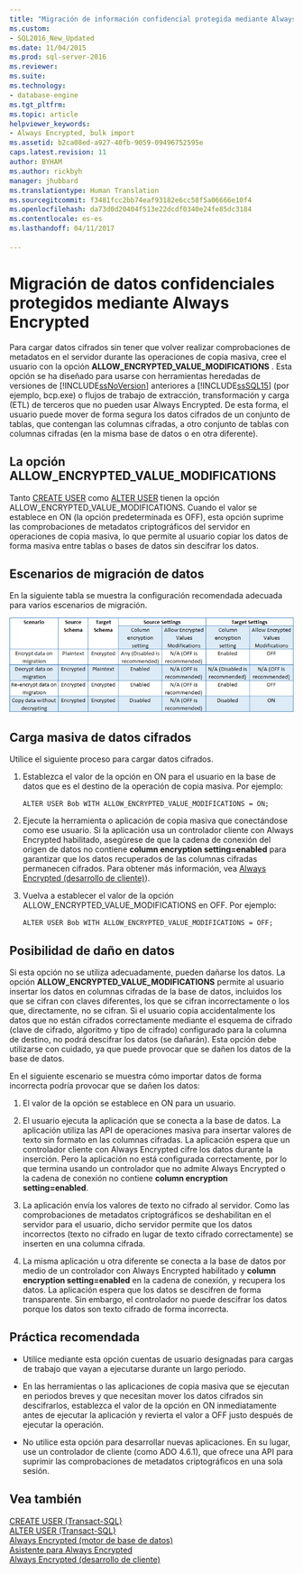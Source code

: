 ```yaml
---
title: "Migración de información confidencial protegida mediante Always Encrypted | Microsoft Docs"
ms.custom:
- SQL2016_New_Updated
ms.date: 11/04/2015
ms.prod: sql-server-2016
ms.reviewer: 
ms.suite: 
ms.technology:
- database-engine
ms.tgt_pltfrm: 
ms.topic: article
helpviewer_keywords:
- Always Encrypted, bulk import
ms.assetid: b2ca08ed-a927-40fb-9059-09496752595e
caps.latest.revision: 11
author: BYHAM
ms.author: rickbyh
manager: jhubbard
ms.translationtype: Human Translation
ms.sourcegitcommit: f3481fcc2bb74eaf93182e6cc58f5a06666e10f4
ms.openlocfilehash: da73d0d20404f513e22dcdf0340e24fe85dc3184
ms.contentlocale: es-es
ms.lasthandoff: 04/11/2017

---
```

# <a name="migrate-sensitive-data-protected-by-always-encrypted"></a>Migración de datos confidenciales protegidos mediante Always Encrypted
  Para cargar datos cifrados sin tener que volver realizar comprobaciones de metadatos en el servidor durante las operaciones de copia masiva, cree el usuario con la opción **ALLOW_ENCRYPTED_VALUE_MODIFICATIONS** . Esta opción se ha diseñado para usarse con herramientas heredadas de versiones de [!INCLUDE[ssNoVersion](../../../includes/ssnoversion-md.md)] anteriores a [!INCLUDE[ssSQL15](../../../includes/sssql15-md.md)] (por ejemplo, bcp.exe) o flujos de trabajo de extracción, transformación y carga (ETL) de terceros que no pueden usar Always Encrypted. De esta forma, el usuario puede mover de forma segura los datos cifrados de un conjunto de tablas, que contengan las columnas cifradas, a otro conjunto de tablas con columnas cifradas (en la misma base de datos o en otra diferente).  
  
## <a name="the-allowencryptedvaluemodifications-option"></a>La opción ALLOW_ENCRYPTED_VALUE_MODIFICATIONS  
 Tanto [CREATE USER](https://msdn.microsoft.com/library/ms173463.aspx) como [ALTER USER](https://msdn.microsoft.com/library/ms176060.aspx) tienen la opción ALLOW_ENCRYPTED_VALUE_MODIFICATIONS. Cuando el valor se establece en ON (la opción predeterminada es OFF), esta opción suprime las comprobaciones de metadatos criptográficos del servidor en operaciones de copia masiva, lo que permite al usuario copiar los datos de forma masiva entre tablas o bases de datos sin descifrar los datos.  
  
## <a name="data-migration-scenarios"></a>Escenarios de migración de datos  
 En la siguiente tabla se muestra la configuración recomendada adecuada para varios escenarios de migración.  
  
 ![Migración de Always Encrypted](../../../relational-databases/security/encryption/media/always-encrypted-migration.PNG "Migración de Always Encrypted")  
  
## <a name="bulk-loading-of-encrypted-data"></a>Carga masiva de datos cifrados  
 Utilice el siguiente proceso para cargar datos cifrados.  
  
1.  Establezca el valor de la opción en ON para el usuario en la base de datos que es el destino de la operación de copia masiva. Por ejemplo:  
  
    ```  
    ALTER USER Bob WITH ALLOW_ENCRYPTED_VALUE_MODIFICATIONS = ON;  
    ```  
  
2.  Ejecute la herramienta o aplicación de copia masiva que conectándose como ese usuario. Si la aplicación usa un controlador cliente con Always Encrypted habilitado, asegúrese de que la cadena de conexión del origen de datos no contiene **column encryption setting=enabled** para garantizar que los datos recuperados de las columnas cifradas permanecen cifrados. Para obtener más información, vea [Always Encrypted &#40;desarrollo de cliente&#41;](../../../relational-databases/security/encryption/always-encrypted-client-development.md)).  
  
3.  Vuelva a establecer el valor de la opción ALLOW_ENCRYPTED_VALUE_MODIFICATIONS en OFF. Por ejemplo:  
  
    ```  
    ALTER USER Bob WITH ALLOW_ENCRYPTED_VALUE_MODIFICATIONS = OFF;  
    ```  
  
## <a name="potential-for-data-corruption"></a>Posibilidad de daño en datos  
 Si esta opción no se utiliza adecuadamente, pueden dañarse los datos. La opción **ALLOW_ENCRYPTED_VALUE_MODIFICATIONS** permite al usuario insertar los datos en columnas cifradas de la base de datos, incluidos los que se cifran con claves diferentes, los que se cifran incorrectamente o los que, directamente, no se cifran. Si el usuario copia accidentalmente los datos que no están cifrados correctamente mediante el esquema de cifrado (clave de cifrado, algoritmo y tipo de cifrado) configurado para la columna de destino, no podrá descifrar los datos (se dañarán). Esta opción debe utilizarse con cuidado, ya que puede provocar que se dañen los datos de la base de datos.  
  
 En el siguiente escenario se muestra cómo importar datos de forma incorrecta podría provocar que se dañen los datos:  
  
1.  El valor de la opción se establece en ON para un usuario.  
  
2.  El usuario ejecuta la aplicación que se conecta a la base de datos. La aplicación utiliza las API de operaciones masiva para insertar valores de texto sin formato en las columnas cifradas. La aplicación espera que un controlador cliente con Always Encrypted cifre los datos durante la inserción. Pero la aplicación no está configurada correctamente, por lo que termina usando un controlador que no admite Always Encrypted o la cadena de conexión no contiene **column encryption setting=enabled**.  
  
3.  La aplicación envía los valores de texto no cifrado al servidor. Como las comprobaciones de metadatos criptográficos se deshabilitan en el servidor para el usuario, dicho servidor permite que los datos incorrectos (texto no cifrado en lugar de texto cifrado correctamente) se inserten en una columna cifrada.  
  
4.  La misma aplicación u otra diferente se conecta a la base de datos por medio de un controlador con Always Encrypted habilitado y **column encryption setting=enabled** en la cadena de conexión, y recupera los datos. La aplicación espera que los datos se descifren de forma transparente. Sin embargo, el controlador no puede descifrar los datos porque los datos son texto cifrado de forma incorrecta.  
  
## <a name="best-practice"></a>Práctica recomendada  
  
-   Utilice mediante esta opción cuentas de usuario designadas para cargas de trabajo que vayan a ejecutarse durante un largo periodo.  
  
-   En las herramientas o las aplicaciones de copia masiva que se ejecutan en periodos breves y que necesitan mover los datos cifrados sin descifrarlos, establezca el valor de la opción en ON inmediatamente antes de ejecutar la aplicación y revierta el valor a OFF justo después de ejecutar la operación.  
  
-   No utilice esta opción para desarrollar nuevas aplicaciones. En su lugar, use un controlador de cliente (como ADO 4.6.1), que ofrece una API para suprimir las comprobaciones de metadatos criptográficos en una sola sesión.  
  
## <a name="see-also"></a>Vea también  
 [CREATE USER &#40;Transact-SQL&#41;](../../../t-sql/statements/create-user-transact-sql.md)   
 [ALTER USER &#40;Transact-SQL&#41;](../../../t-sql/statements/alter-user-transact-sql.md)   
 [Always Encrypted &#40;motor de base de datos&#41;](../../../relational-databases/security/encryption/always-encrypted-database-engine.md)   
 [Asistente para Always Encrypted](../../../relational-databases/security/encryption/always-encrypted-wizard.md)   
 [Always Encrypted &#40;desarrollo de cliente&#41;](../../../relational-databases/security/encryption/always-encrypted-client-development.md)  
  
  

